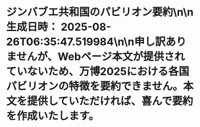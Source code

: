 # ジンバブエ共和国のパビリオン要約\n\n**生成日時：** 2025-08-26T06:35:47.519984\n\n申し訳ありませんが、Webページ本文が提供されていないため、万博2025における各国パビリオンの特徴を要約できません。本文を提供していただければ、喜んで要約を作成いたします。